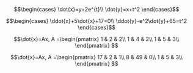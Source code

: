 $$\begin{cases}
  \dot{x}=y+2e^{t}\\
  \dot{y}=x+t^2
  \end{cases}$$
  
$$\begin{cases}
  \ddot{x}+5\dot{x}+17=0\\
  \ddot{y}-e^2\dot{y}+65=t^2
  \end{cases}$$


$$\dot{x}=Ax,   
A =\begin{pmatrix}
1 & 2 & 2\\ 
1 & 4 & 2\\ 
1 & 5 & 3\\
\end{pmatrix}
$$

$$\dot{x}=Ax,   
A =\begin{pmatrix}
17 & 2 & 1\\ 
8 & 49 & 0\\ 
1 & 5 & 3\\
\end{pmatrix}
$$

